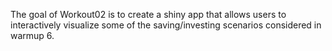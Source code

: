The goal of Workout02 is to create a shiny app that allows users to interactively visualize some of the saving/investing scenarios considered in warmup 6. 
